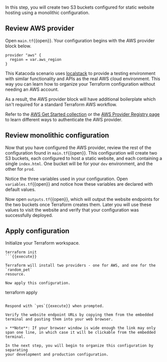 In this step, you will create two S3 buckets configured for static website
hosting using a monolithic configuration.

## Review AWS provider

Open `main.tf`{{open}}. Your configuration begins with the AWS provider block
below.

```
provider "aws" {
  region = var.aws_region
}
```

This Katacoda scenario uses [localstack](https://localstack.cloud/) to provide a 
testing environment with similar functionality and APIs as the real AWS cloud 
environment. This way you can learn how to organize your Terraform configuration 
without needing an AWS account.

As a result, the AWS provider block will have additional boilerplate which isn't 
required for a standard Terraform AWS workflow.

Refer to the [AWS Get Started collection](https://learn.hashicorp.com/tutorials/terraform/aws-build?in=terraform/aws-get-started)
or the [AWS Provider Registry page](https://registry.terraform.io/providers/hashicorp/aws/latest/docs#authentication)
to learn different ways to authenticate the AWS provider.

## Review monolithic configuration

Now that you have configured the AWS provider, review the rest of the
configuration found in `main.tf`{{open}}. This configuration will create two S3
buckets, each configured to host a static website, and each containing a single
`index.html`. One bucket will be for your `dev` environment, and the other for
`prod`.

Notice the three variables used in your configuration. Open `variables.tf`{{open}} and notice how these variables are declared with default values.

Now open `outputs.tf`{{open}}, which will output the website endpoints for the two
buckets once Terraform creates them. Later you will use these values to visit the website and verify that your
configuration was successfully deployed.

## Apply configuration

Initialize your Terraform workspace.

```
terraform init
```{{execute}}

Terraform will install two providers - one for AWS, and one for the `random_pet`
resource.

Now apply this configuration.

```
terraform apply
```{{execute}}

Respond with `yes`{{execute}} when prompted.

Verify the website endpoint URLs by copying them from the embedded terminal and pasting them into your web browser.

> **Note**: If your browser window is wide enough the link may only span one line, in which case it will be clickable from the embedded terminal. 

In the next step, you will begin to organize this configuration by separating
your development and production configuration.
